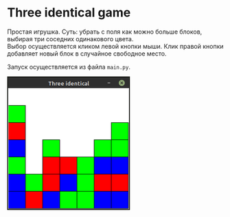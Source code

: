 
# Three identical game

Простая игрушка. Суть: убрать с поля как можно больше блоков, выбирая три соседних одинакового цвета.  
Выбор осуществляется кликом левой кнопки мыши. Клик правой кнопки добавляет новый блок в случайное свободное место.

Запуск осуществляется из файла `main.py`.  
  
![three_identical_game_screen](/three_identical_game_screen.png "three_identical_game_screen")  
